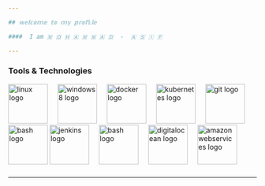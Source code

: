 ```yaml
---

## 𝕨𝕖𝕝𝕔𝕠𝕞𝕖 𝕥𝕠 𝕞𝕪 𝕡𝕣𝕠𝕗𝕚𝕝𝕖

####  I am 🇲 🇴 🇭 🇦 🇲 🇲 🇦 🇩  -  🇦 🇸 🇮 🇫  

---
```

### Tools & Technologies

<div align="left">
  <img src="https://cdn.jsdelivr.net/gh/devicons/devicon/icons/linux/linux-original.svg" height="80" alt="linux logo"  />
  <img width="12" />
  <img src="https://cdn.jsdelivr.net/gh/devicons/devicon/icons/windows8/windows8-original.svg" height="80" alt="windows8 logo"  />
  <img width="12" />
  <img src="https://cdn.jsdelivr.net/gh/devicons/devicon/icons/docker/docker-original.svg" height="80" alt="docker logo"  />
  <img width="12" />
  <img src="https://cdn.jsdelivr.net/gh/devicons/devicon/icons/kubernetes/kubernetes-plain.svg" height="80" alt="kubernetes logo"  />
  <img width="12" />
  <img src="https://cdn.jsdelivr.net/gh/devicons/devicon/icons/git/git-original.svg" height="80" alt="git logo"  />
  <img width="12" />
  <img src="https://cdn.jsdelivr.net/gh/devicons/devicon/icons/ansible/ansible-original.svg" height="80" alt="bash logo"  />
  <img src="https://skillicons.dev/icons?i=jenkins" height="80" alt="jenkins logo"  />
  <img width="12" />
  <img src="https://cdn.simpleicons.org/gnubash/4EAA25" height="80" alt="bash logo"  />  <img width="12" />
  <img src="https://cdn.jsdelivr.net/gh/devicons/devicon/icons/digitalocean/digitalocean-original.svg" height="80" alt="digitalocean logo"  />
  <img width="12" />
  <img src="https://cdn.jsdelivr.net/gh/devicons/devicon/icons/amazonwebservices/amazonwebservices-original.svg" height="80" alt="amazonwebservices logo"  />
</div>


</div>


###

<div align="left">
</div>

---


